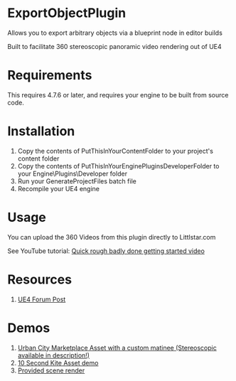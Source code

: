 # ExportObjectPlugin
Allows you to export arbitrary objects via a blueprint node in editor builds

Built to facilitate 360 stereoscopic panoramic video rendering out of UE4

# Requirements

This requires 4.7.6 or later, and requires your engine to be built from source code.

# Installation

1. Copy the contents of PutThisInYourContentFolder to your project's content folder
1. Copy the contents of PutThisInYourEnginePluginsDeveloperFolder to your Engine\Plugins\Developer folder
1. Run your GenerateProjectFiles batch file
1. Recompile your UE4 engine

# Usage

You can upload the 360 Videos from this plugin directly to Littlstar.com

See YouTube tutorial: [Quick rough badly done getting started video](https://www.youtube.com/watch?v=3m85QBjyFGE)

# Resources

1. [UE4 Forum Post](https://forums.unrealengine.com/showthread.php?71489-360-Panoramic-Stereoscopic-Export-Pipeline)

# Demos

1. [Urban City Marketplace Asset with a custom matinee (Stereoscopic available in description!)](https://www.youtube.com/watch?v=AY5vQ0Pm1WE)
1. [10 Second Kite Asset demo](https://www.youtube.com/watch?v=TiCL93jVLyo)
1. [Provided scene render](https://www.youtube.com/watch?v=hWeozTO6KQ4)


